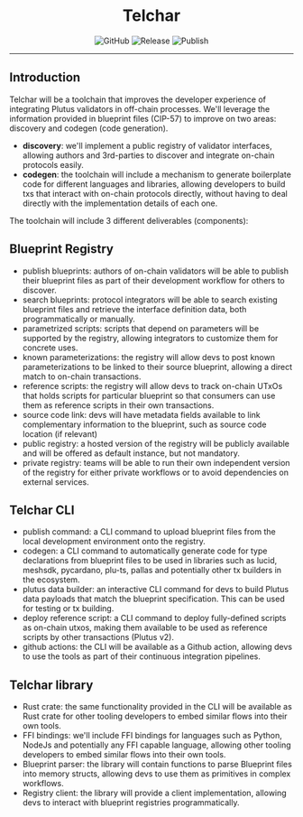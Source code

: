 <div align="center">
    <h1>Telchar</h1>
    <img alt="GitHub" src="https://img.shields.io/github/license/txpipe/telchar" />
    <img alt="Release" src="https://github.com/txpipe/telchar/actions/workflows/release.yml/badge.svg" />
    <img alt="Publish" src="https://github.com/txpipe/telchar/actions/workflows/publish.yml/badge.svg" />
    <hr/>
</div>

## Introduction

Telchar will be a toolchain that improves the developer experience of integrating Plutus validators in off-chain processes. We'll leverage the information provided in blueprint files (CIP-57) to improve on two areas: discovery and codegen (code generation).

- **discovery**: we'll implement a public registry of validator interfaces, allowing authors and 3rd-parties to discover and integrate on-chain protocols easily.
- **codegen**: the toolchain will include a mechanism to generate boilerplate code for different languages and libraries, allowing developers to build txs that interact with on-chain protocols directly, without having to deal directly with the implementation details of each one.

The toolchain will include 3 different deliverables (components):

## Blueprint Registry

- publish blueprints: authors of on-chain validators will be able to publish their blueprint files as part of their development workflow for others to discover.
- search blueprints: protocol integrators will be able to search existing blueprint files and retrieve the interface definition data, both programmatically or manually.
- parametrized scripts: scripts that depend on parameters will be supported by the registry, allowing integrators to customize them for concrete uses.
- known parameterizations: the registry will allow devs to post known parameterizations to be linked to their source blueprint, allowing a direct match to on-chain transactions.
- reference scripts: the registry will allow devs to track on-chain UTxOs that holds scripts for particular blueprint so that consumers can use them as reference scripts in their own transactions.
- source code link: devs will have metadata fields available to link complementary information to the blueprint, such as source code location (if relevant)
- public registry: a hosted version of the registry will be publicly available and will be offered as default instance, but not mandatory.
- private registry: teams will be able to run their own independent version of the registry for either private workflows or to avoid dependencies on external services.

## Telchar CLI

- publish command: a CLI command to upload blueprint files from the local development environment onto the registry.
- codegen: a CLI command to automatically generate code for type declarations from blueprint files to be used in libraries such as lucid, meshsdk, pycardano, plu-ts, pallas and potentially other tx builders in the ecosystem.
- plutus data builder: an interactive CLI command for devs to build Plutus data payloads that match the blueprint specification. This can be used for testing or tx building.
- deploy reference script: a CLI command to deploy fully-defined scripts as on-chain utxos, making them available to be used as reference scripts by other transactions (Plutus v2).
- github actions: the CLI will be available as a Github action, allowing devs to use the tools as part of their continuous integration pipelines.

## Telchar library

- Rust crate: the same functionality provided in the CLI will be available as Rust crate for other tooling developers to embed similar flows into their own tools.
- FFI bindings: we'll include FFI bindings for languages such as Python, NodeJs and potentially any FFI capable language, allowing other tooling developers to embed similar flows into their own tools.
- Blueprint parser: the library will contain functions to parse Blueprint files into memory structs, allowing devs to use them as primitives in complex workflows.
- Registry client: the library will provide a client implementation, allowing devs to interact with blueprint registries programmatically.

